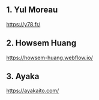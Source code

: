 ## **1. Yul Moreau** ##
https://y78.fr/

## **2. Howsem Huang** ##
https://howsem-huang.webflow.io/

## **3. Ayaka** ##
https://ayakaito.com/

